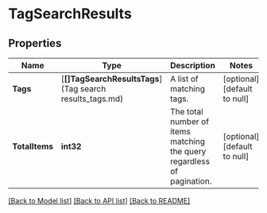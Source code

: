 # TagSearchResults

## Properties
Name | Type | Description | Notes
------------ | ------------- | ------------- | -------------
**Tags** | [**[]TagSearchResultsTags**](Tag search results_tags.md) | A list of matching tags. | [optional] [default to null]
**TotalItems** | **int32** | The total number of items matching the query regardless of pagination. | [optional] [default to null]

[[Back to Model list]](../README.md#documentation-for-models) [[Back to API list]](../README.md#documentation-for-api-endpoints) [[Back to README]](../README.md)

